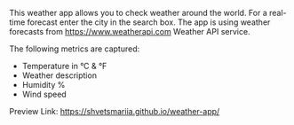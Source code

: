 This weather app allows you to check weather around the world. 
For a real-time forecast enter the city in the search box. 
The app is using weather forecasts from https://www.weatherapi.com Weather API service. 

The following metrics are captured: 
- Temperature in °C & °F
- Weather description 
- Humidity %
- Wind speed 

Preview Link: 
https://shvetsmariia.github.io/weather-app/